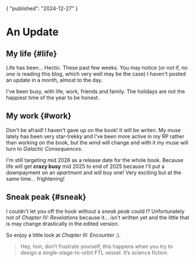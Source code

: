 {
	"published": "2024-12-27"
}
# An Update

## My life {#life}
Life has been... Hectic. These past few weeks. You may notice (or not if, *no
one* is reading this blog, which very well may be the case) I haven't posted an
update in a month, almost to the day.

I've been busy, with life, work, friends and family. The holidays are not the
happiest time of the year to be honest. 

## My work {#work}
Don't be afraid! I haven't gave up on the book! It will be writen.
My muse lately has been very star-trekky and I've been more active in my RP
rather than working on the book, but the wind will change and with it my muse
will turn to _Galactic Consequences_.

I'm still targeting mid 2026 as a release date for the whole
book. Because life will get **crazy busy** mid 2025 to end of 2025 because I'll
put a downpayment on an *apartment* and will buy one! Very exciting but at the
same time... frightening!

## Sneak peak {#sneak}
I couldn't let you off the hook without a _sneak peak_ could I? Unfortunately
not of _Chapter IV: Revelations_ because it... isn't written yet and the little
that is may change drastically in the edited version.

So enjoy a little look at _Chapter III: Encounter_ :).

> Hey, hon, don’t frustrate yourself, this happens when you try to design a single-stage-to-orbit FTL vessel. It’s science fiction.
